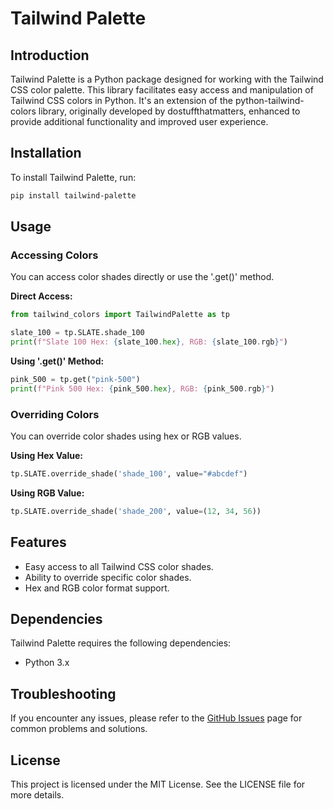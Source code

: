 # Tailwind Palette

## Introduction

Tailwind Palette is a Python package designed for working with the Tailwind CSS color palette. This library facilitates easy access and manipulation of Tailwind CSS colors in Python. It's an extension of the python-tailwind-colors library, originally developed by dostuffthatmatters, enhanced to provide additional functionality and improved user experience.

## Installation

To install Tailwind Palette, run:

```bash
pip install tailwind-palette
```

## Usage

### Accessing Colors

You can access color shades directly or use the '.get()' method.

**Direct Access:**

```python
from tailwind_colors import TailwindPalette as tp

slate_100 = tp.SLATE.shade_100
print(f"Slate 100 Hex: {slate_100.hex}, RGB: {slate_100.rgb}")
```

**Using '.get()' Method:**

```python
pink_500 = tp.get("pink-500")
print(f"Pink 500 Hex: {pink_500.hex}, RGB: {pink_500.rgb}")
```

### Overriding Colors

You can override color shades using hex or RGB values.

**Using Hex Value:**

```python
tp.SLATE.override_shade('shade_100', value="#abcdef")
```

**Using RGB Value:**

```python
tp.SLATE.override_shade('shade_200', value=(12, 34, 56))
```

## Features

- Easy access to all Tailwind CSS color shades.
- Ability to override specific color shades.
- Hex and RGB color format support.

## Dependencies

Tailwind Palette requires the following dependencies:
- Python 3.x

## Troubleshooting

If you encounter any issues, please refer to the [GitHub Issues](https://github.com/your-github-username/tailwind-palette/issues) page for common problems and solutions.

## License

This project is licensed under the MIT License. See the LICENSE file for more details.
